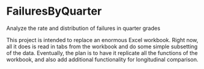 # FailuresByQuarter
Analyze the rate and distribution of failures in quarter grades

This project is intended to replace an enormous Excel workbook.
Right now, all it does is read in tabs from the workbook and do some simple subsetting of the data.
Eventually, the plan is to have it replicate all the functions of the workbook, and also add additional functionality for longitudinal comparison.
